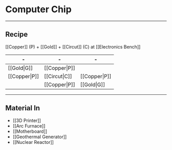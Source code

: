 # Computer Chip
---
## Recipe
[[Copper]] (P) + [[Gold]] + [[Circut]] (C) at [[Electronics Bench]]

| -             | -             | -             | 
| ------------- | ------------- | ------------- |
| [[Gold\|G]]   | [[Copper\|P]] |               |
| [[Copper\|P]] | [[Circut\|C]] | [[Copper\|P]] |
|               | [[Copper\|P]] | [[Gold\|G]]   |

---
## Material In
- [[3D Printer]]
- [[Arc Furnace]]
- [[Motherboard]]
- [[Geothermal Generator]]
- [[Nuclear Reactor]]
